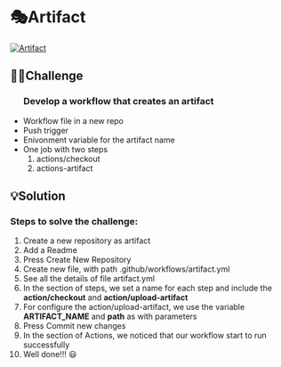 # 🎭Artifact #
[![Artifact](https://github.com/zafeirisdimi/artifact/actions/workflows/artifact.yml/badge.svg?branch=main)](https://github.com/zafeirisdimi/artifact/actions/workflows/artifact.yml)
<br/>

## 🏴‍☠️Challenge ##

<ul><h3>Develop a workflow that creates an artifact</h3> 
<li> Workflow file in a new repo </li>
<li> Push trigger </li>
<li> Enivonment variable for the artifact name</li>
<li>One job with two steps
    <ol>
    <li>actions/checkout</li>
    <li>actions-artifact</li>
    </ol>
</li>
</ul>

## 💡Solution ##

<h3>Steps to solve the challenge:</h3>
<ol>
 <li>Create a new repository as artifact</li>
 <li>Add a Readme</li>
 <li>Press Create New Repository</li>
 <li>Create new file, with path .github/workflows/artifact.yml </li>
 <li>See all the details of file artifact.yml</li>
 <li>In the section of steps, we set a name for each step and include the <strong>action/checkout</strong> and <strong>action/upload-artifact</strong>
 <li> For configure the action/upload-artifact, we use the variable <strong>ARTIFACT_NAME</strong> and <strong>path</strong> as with parameters
 <li> Press Commit new changes</li>
 <li> In the section of Actions, we noticed that our workflow start to run successfully</li>
 <li> Well done!!! 😃 </li>
</ol>

